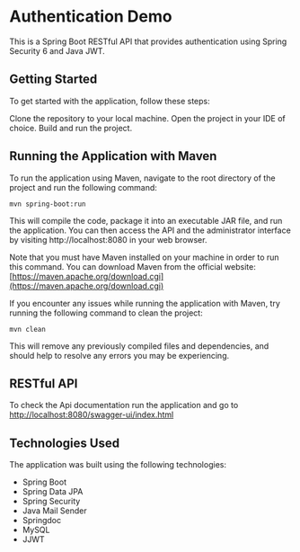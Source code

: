 # Authentication Demo
This is a Spring Boot RESTful API that provides authentication using Spring Security 6 and Java JWT.

## Getting Started
To get started with the application, follow these steps:

Clone the repository to your local machine.
Open the project in your IDE of choice.
Build and run the project.

## Running the Application with Maven
To run the application using Maven, navigate to the root directory of the project and run the following command:
```
mvn spring-boot:run
```
This will compile the code, package it into an executable JAR file, and run the application. You can then access the API and the administrator interface by visiting http://localhost:8080 in your web browser.

Note that you must have Maven installed on your machine in order to run this command. You can download Maven from the official website:
[https://maven.apache.org/download.cgi](https://maven.apache.org/download.cgi)

If you encounter any issues while running the application with Maven, try running the following command to clean the project:
```
mvn clean
```
This will remove any previously compiled files and dependencies, and should help to resolve any errors you may be experiencing.

## RESTful API
To check the Api documentation run the application and go to  
[http://localhost:8080/swagger-ui/index.html](http://localhost:8080/swagger-ui/index.html)

## Technologies Used
The application was built using the following technologies:

- Spring Boot
- Spring Data JPA
- Spring Security
- Java Mail Sender
- Springdoc
- MySQL
- JJWT